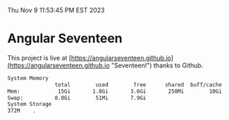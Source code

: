 Thu Nov  9 11:53:45 PM EST 2023

# Angular Seventeen


This project is live at [https://angularseventeen.github.io](https://angularseventeen.github.io "Seventeen!") thanks to Github.

```bash
System Memory
               total        used        free      shared  buff/cache   available
Mem:            15Gi       1.8Gi       3.6Gi       258Mi        10Gi        13Gi
Swap:          8.0Gi        51Mi       7.9Gi
System Storage
372M	.
```
